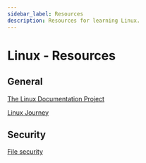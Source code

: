 ```yaml
---
sidebar_label: Resources
description: Resources for learning Linux.
---
```


# Linux - Resources

## General

[The Linux Documentation Project](https://tldp.org/)

[Linux Journey](https://linuxjourney.com/)

## Security

[File security](https://tldp.org/LDP/intro-linux/html/sect_03_04.html)